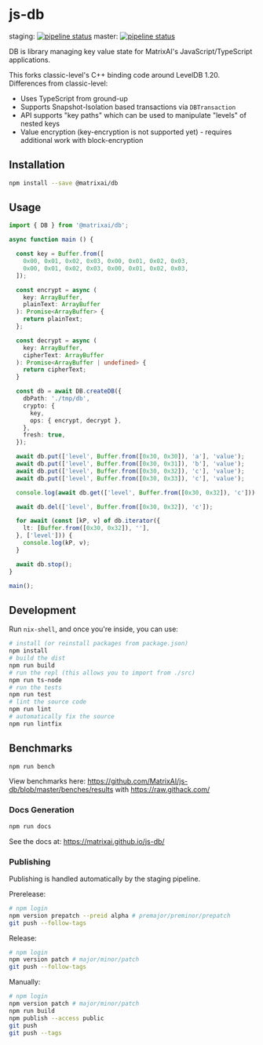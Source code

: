 # js-db

staging: [![pipeline status](https://gitlab.com/MatrixAI/open-source/js-db/badges/staging/pipeline.svg)](https://gitlab.com/MatrixAI/open-source/js-db/commits/staging)
master: [![pipeline status](https://gitlab.com/MatrixAI/open-source/js-db/badges/master/pipeline.svg)](https://gitlab.com/MatrixAI/open-source/js-db/commits/master)

DB is library managing key value state for MatrixAI's JavaScript/TypeScript applications.

This forks classic-level's C++ binding code around LevelDB 1.20. Differences from classic-level:

* Uses TypeScript from ground-up
* Supports Snapshot-Isolation based transactions via `DBTransaction`
* API supports "key paths" which can be used to manipulate "levels" of nested keys
* Value encryption (key-encryption is not supported yet) - requires additional work with block-encryption

## Installation

```sh
npm install --save @matrixai/db
```

## Usage


```ts
import { DB } from '@matrixai/db';

async function main () {

  const key = Buffer.from([
    0x00, 0x01, 0x02, 0x03, 0x00, 0x01, 0x02, 0x03,
    0x00, 0x01, 0x02, 0x03, 0x00, 0x01, 0x02, 0x03,
  ]);

  const encrypt = async (
    key: ArrayBuffer,
    plainText: ArrayBuffer
  ): Promise<ArrayBuffer> {
    return plainText;
  };

  const decrypt = async (
    key: ArrayBuffer,
    cipherText: ArrayBuffer
  ): Promise<ArrayBuffer | undefined> {
    return cipherText;
  }

  const db = await DB.createDB({
    dbPath: './tmp/db',
    crypto: {
      key,
      ops: { encrypt, decrypt },
    },
    fresh: true,
  });

  await db.put(['level', Buffer.from([0x30, 0x30]), 'a'], 'value');
  await db.put(['level', Buffer.from([0x30, 0x31]), 'b'], 'value');
  await db.put(['level', Buffer.from([0x30, 0x32]), 'c'], 'value');
  await db.put(['level', Buffer.from([0x30, 0x33]), 'c'], 'value');

  console.log(await db.get(['level', Buffer.from([0x30, 0x32]), 'c']));

  await db.del(['level', Buffer.from([0x30, 0x32]), 'c']);

  for await (const [kP, v] of db.iterator({
    lt: [Buffer.from([0x30, 0x32]), ''],
  }, ['level'])) {
    console.log(kP, v);
  }

  await db.stop();
}

main();
```

## Development

Run `nix-shell`, and once you're inside, you can use:

```sh
# install (or reinstall packages from package.json)
npm install
# build the dist
npm run build
# run the repl (this allows you to import from ./src)
npm run ts-node
# run the tests
npm run test
# lint the source code
npm run lint
# automatically fix the source
npm run lintfix
```

## Benchmarks

```sh
npm run bench
```

View benchmarks here: https://github.com/MatrixAI/js-db/blob/master/benches/results with https://raw.githack.com/

### Docs Generation

```sh
npm run docs
```

See the docs at: https://matrixai.github.io/js-db/

### Publishing

Publishing is handled automatically by the staging pipeline.

Prerelease:

```sh
# npm login
npm version prepatch --preid alpha # premajor/preminor/prepatch
git push --follow-tags
```

Release:

```sh
# npm login
npm version patch # major/minor/patch
git push --follow-tags
```

Manually:

```sh
# npm login
npm version patch # major/minor/patch
npm run build
npm publish --access public
git push
git push --tags
```
